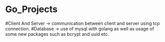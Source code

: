 # Go_Projects
#Client And Server -> communication between client and server using tcp connection.
#Database -> use of mysql with golang as well as usage of some new packages such as bcrypt and uuid etc.
